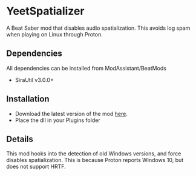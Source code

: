 # YeetSpatializer

A Beat Saber mod that disables audio spatialization. This avoids log spam when playing on Linux through Proton.

## Dependencies

All dependencies can be installed from ModAssistant/BeatMods
* SiraUtil v3.0.0+

## Installation

* Download the latest version of the mod [here](https://github.com/jpdown/YeetSpatializer/releases).
* Place the dll in your Plugins folder

## Details

This mod hooks into the detection of old Windows versions, and force disables spatialization. This is because Proton reports Windows 10, but does not support HRTF.
